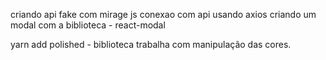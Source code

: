 criando api fake com mirage js
conexao com api usando axios
criando um modal com a biblioteca - react-modal

 yarn add polished - biblioteca trabalha com manipulação das cores.